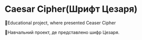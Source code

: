 # Caesar Cipher(Шрифт Цезаря)

📖Educational project, where presented Ceaser Cipher

📖Навчальний проект, де представлено шифр Цезаря.

 
